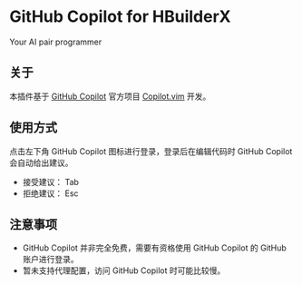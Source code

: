# GitHub Copilot for HBuilderX

Your AI pair programmer

## 关于

本插件基于 [GitHub Copilot](https://github.com/features/copilot) 官方项目 [Copilot.vim](https://github.com/github/copilot.vim) 开发。

## 使用方式

点击左下角 GitHub Copilot 图标进行登录，登录后在编辑代码时 GitHub Copilot 会自动给出建议。

* 接受建议： Tab
* 拒绝建议： Esc

## 注意事项

* GitHub Copilot 并非完全免费，需要有资格使用 GitHub Copilot 的 GitHub 账户进行登录。
* 暂未支持代理配置，访问 GitHub Copilot 时可能比较慢。
